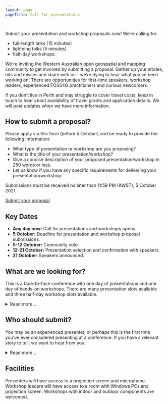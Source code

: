 ```yaml
---
layout: page
pageTitle: Call for presentations

---
```


Submit your presentation and workshop proposals now! We’re calling for:

- full-length talks (15 minutes)
- lightning talks (5 minutes)
- half-day workshops.

We're inviting the Western Australian open geospatial and mapping community to get involved by submitting a proposal. Gather up your stories, hits and misses and share with us - we’re dying to hear what you’ve been working on! There are opportunities for first-time speakers, workshop leaders, experienced FOSS4G practitioners and curious newcomers. 

If you don’t live in Perth and may struggle to cover travel costs, keep in touch to hear about availability of travel grants and application details. We will post updates when we have more information. 

## How to submit a proposal?

Please apply via this form (before 5 October) and be ready to provide the following information:

- What type of presentation or workshop are you proposing?
- What is the title of your presentation/workshop?
- Give a concise description of your proposed presentation/workshop in 250 words or less.
- Let us know if you have any specific requirements for delivering your presentation/workshop.

Submissions must be received no later than 11:59 PM (AWST), 5 October 2021.

<div class="button_wrapper center">
  <a href="" class="btn" target="_blank">Submit your proposal</a>
</div>

## Key Dates

* **Any day now:** Call for presentations and workshops opens.
* **5 October:** Deadline for presentation and workshop proposal submissions.
* **5-12 October:** Community vote.
* **12-21 October:** Presentation selection and confirmation with speakers.
* **21 October:** Speakers announced.

## What are we looking for?

This is a face-to-face conference with one day of presentations and one day of hands-on workshops. There are many presentation slots available and three half-day workshop slots available.

<details>
    <summary>Read more...</summary>
    {% include_relative read_more/looking_for.html %}
</details>

## Who should submit?

You may be an experienced presenter, or perhaps this is the first time you've ever considered presenting at a conference. If you have a relevant story to tell, we want to hear from you.

<details>
    <summary>Read more...</summary>
    {% include_relative read_more/submit_who.html %}
</details>

## Facilities

Presenters will have access to a projection screen and microphone. Workshop leaders will have access to a room with Windows PCs and projection screen. Workshops with indoor and outdoor components are welcomed.